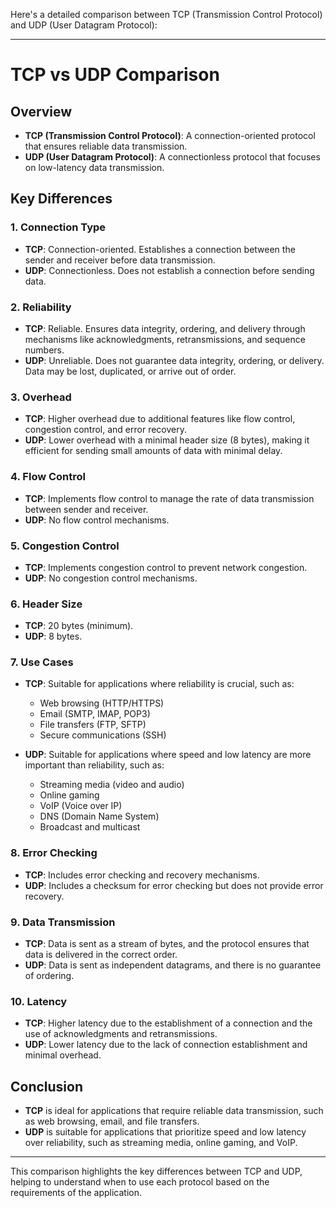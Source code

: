 Here's a detailed comparison between TCP (Transmission Control Protocol) and UDP (User Datagram Protocol):

---

# TCP vs UDP Comparison

## Overview
- **TCP (Transmission Control Protocol)**: A connection-oriented protocol that ensures reliable data transmission.
- **UDP (User Datagram Protocol)**: A connectionless protocol that focuses on low-latency data transmission.

## Key Differences

### 1. Connection Type
- **TCP**: Connection-oriented. Establishes a connection between the sender and receiver before data transmission.
- **UDP**: Connectionless. Does not establish a connection before sending data.

### 2. Reliability
- **TCP**: Reliable. Ensures data integrity, ordering, and delivery through mechanisms like acknowledgments, retransmissions, and sequence numbers.
- **UDP**: Unreliable. Does not guarantee data integrity, ordering, or delivery. Data may be lost, duplicated, or arrive out of order.

### 3. Overhead
- **TCP**: Higher overhead due to additional features like flow control, congestion control, and error recovery.
- **UDP**: Lower overhead with a minimal header size (8 bytes), making it efficient for sending small amounts of data with minimal delay.

### 4. Flow Control
- **TCP**: Implements flow control to manage the rate of data transmission between sender and receiver.
- **UDP**: No flow control mechanisms.

### 5. Congestion Control
- **TCP**: Implements congestion control to prevent network congestion.
- **UDP**: No congestion control mechanisms.

### 6. Header Size
- **TCP**: 20 bytes (minimum).
- **UDP**: 8 bytes.

### 7. Use Cases
- **TCP**: Suitable for applications where reliability is crucial, such as:
  - Web browsing (HTTP/HTTPS)
  - Email (SMTP, IMAP, POP3)
  - File transfers (FTP, SFTP)
  - Secure communications (SSH)

- **UDP**: Suitable for applications where speed and low latency are more important than reliability, such as:
  - Streaming media (video and audio)
  - Online gaming
  - VoIP (Voice over IP)
  - DNS (Domain Name System)
  - Broadcast and multicast

### 8. Error Checking
- **TCP**: Includes error checking and recovery mechanisms.
- **UDP**: Includes a checksum for error checking but does not provide error recovery.

### 9. Data Transmission
- **TCP**: Data is sent as a stream of bytes, and the protocol ensures that data is delivered in the correct order.
- **UDP**: Data is sent as independent datagrams, and there is no guarantee of ordering.

### 10. Latency
- **TCP**: Higher latency due to the establishment of a connection and the use of acknowledgments and retransmissions.
- **UDP**: Lower latency due to the lack of connection establishment and minimal overhead.

## Conclusion
- **TCP** is ideal for applications that require reliable data transmission, such as web browsing, email, and file transfers.
- **UDP** is suitable for applications that prioritize speed and low latency over reliability, such as streaming media, online gaming, and VoIP.

---

This comparison highlights the key differences between TCP and UDP, helping to understand when to use each protocol based on the requirements of the application.